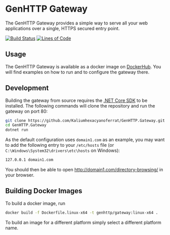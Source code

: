 # GenHTTP Gateway

The GenHTTP Gateway provides a simple way to serve all your web applications over a single, HTTPS secured entry point.

[![Build Status](https://travis-ci.com/Kaliumhexacyanoferrat/GenHTTP.Gateway.svg?branch=master)](https://travis-ci.com/Kaliumhexacyanoferrat/GenHTTP.Gateway) [![Lines of Code](https://sonarcloud.io/api/project_badges/measure?project=GenHTTP.Gateway&metric=ncloc)](https://sonarcloud.io/dashboard?id=GenHTTP.Gateway)

## Usage

The GenHTTP Gateway is available as a docker image on [DockerHub](https://hub.docker.com/r/genhttp/gateway). You will find examples on how to run and to configure the gateway there.

## Development

Building the gateway from source requires the [.NET Core SDK](https://dotnet.microsoft.com/download) to be installed.
The following commands will clone the repository and run the gateway on port 80:

~~~bash
git clone https://github.com/Kaliumhexacyanoferrat/GenHTTP.Gateway.git
cd GenHTTP.Gateway
dotnet run
~~~

As the default configuration uses `domain1.com` as an example, you may want to add the following entry to your `/etc/hosts` file (or `C:\Windows\System32\drivers\etc\hosts` on Windows):

~~~bash
127.0.0.1 domain1.com
~~~

You should then be able to open http://domain1.com/directory-browsing/ in your browser.

## Building Docker Images

To build a docker image, run

~~~bash
docker build -f Dockerfile.linux-x64 -t genhttp/gateway:linux-x64 .
~~~

To build an image for a different platform simply select a different platform name.
